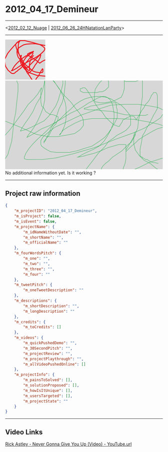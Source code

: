 # 2012_04_17_Demineur  
  
-------------------------   

  <[2012_02_12_Nuage](2012_02_12_Nuage\readme.md) | [2012_06_26_24HNatationLanParty](2012_06_26_24HNatationLanParty\readme.md)>
  
-------------------------   

[![Icon Img](icon.png)](icon.png)  
[![Preview Img](preview.png)](preview.png)   No additional information yet.  Is it working ?
  
-------------------------   

## Project raw information   
``` json  
{
    "m_projectID": "2012_04_17_Demineur",
    "m_isProject": false,
    "m_isEvent": false,
    "m_projectName": {
        "m_idNameWithoutDate": "",
        "m_shortName": "",
        "m_officialName": ""
    },
    "m_fourWordsPitch": {
        "m_one": "",
        "m_two": "",
        "m_three": "",
        "m_four": ""
    },
    "m_tweetPitch": {
        "m_oneTweetDescription": ""
    },
    "m_descriptions": {
        "m_shortDescription": "",
        "m_longDescription": ""
    },
    "m_credits": {
        "m_toCredits": []
    },
    "m_videos": {
        "m_quickPushedDemo": "",
        "m_30SecondPitch": "",
        "m_projectReview": "",
        "m_projectPlaythrough": "",
        "m_allVideoPushedOnline": []
    },
    "m_projectInfo": {
        "m_painsToSolved": [],
        "m_solutionProposed": [],
        "m_howIsItUnique": [],
        "m_usersTargeted": [],
        "m_projectState": ""
    }
}
```  

  
-------------------------   

## Video Links   
[Rick Astley - Never Gonna Give You Up (Video) - YouTube.url](https://www.youtube.com/watch?v=dQw4w9WgXcQ)
   